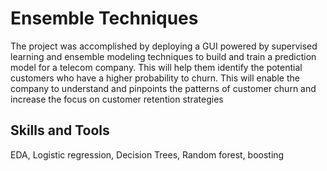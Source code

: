 # Ensemble Techniques

The project was accomplished by deploying a GUI powered by supervised learning and ensemble modeling techniques to build and train a prediction model for a telecom company. This will help them identify the potential customers who have a higher probability to churn. This will enable the company to understand and pinpoints the patterns of customer churn and increase the focus on customer retention strategies

## Skills and Tools

EDA, Logistic regression, Decision Trees, Random forest, boosting
